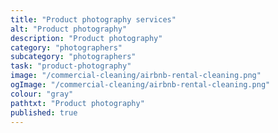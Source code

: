 ```yaml
---
title: "Product photography services"
alt: "Product photography"
description: "Product photography"
category: "photographers"
subcategory: "photographers"
task: "product-photography"
image: "/commercial-cleaning/airbnb-rental-cleaning.png"
ogImage: "/commercial-cleaning/airbnb-rental-cleaning.png"
colour: "gray"
pathtxt: "Product photography"
published: true
---
```

